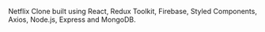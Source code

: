 Netflix Clone built using React, Redux Toolkit, Firebase, Styled Components, Axios, Node.js, Express and MongoDB.